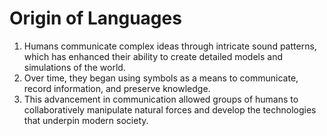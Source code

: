 # Origin of Languages

1. Humans communicate complex ideas through intricate sound patterns, which has enhanced their ability to create detailed models and simulations of the world.
2. Over time, they began using symbols as a means to communicate, record information, and preserve knowledge.
3. This advancement in communication allowed groups of humans to collaboratively manipulate natural forces and develop the technologies that underpin modern society.

